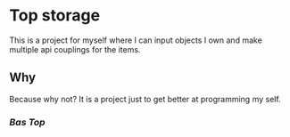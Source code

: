 # Top storage

This is a project for myself where I can input objects I own and make multiple api couplings for the items.

## Why
Because why not? It is a project just to get better at programming my self.

### **_Bas Top_**
